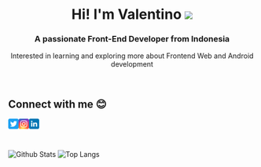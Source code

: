 <h1 align="center">Hi! I'm Valentino <img height="40" src="https://emoji.gg/assets/emoji/7333-parrotdance.gif"></h1>
<h3 align="center">A passionate Front-End Developer from Indonesia</h3>

<p align="center">Interested in learning and exploring more about Frontend Web and Android development</p>

<!--
- 🔭 I’m currently working on ...
- 🌱 I’m currently learning reactjs and laravel
- 👯 I’m looking to collaborate on ...
- 🤔 I’m looking for help with ...
- 💬 Ask me about 
- 😄 Pronouns: He/Him
- ⚡ Fun fact: I like playing guitar, gaming, and reading
-->
<br />

## Connect with me 😊

<a href="https://twitter.com/valentino_cfs">
  <img align="left" alt="Valentino_cfs Twitter" width="21px" src="https://raw.githubusercontent.com/edent/SuperTinyIcons/099dc12b59179d07d534069bc8551718f786d91a/images/svg/twitter.svg" />
</a>
<a href="https://instagram.com/valentinocfs">
  <img align="left" alt="Valentinocfs Instagram" width="21px" src="https://raw.githubusercontent.com/edent/SuperTinyIcons/099dc12b59179d07d534069bc8551718f786d91a/images/svg/instagram.svg" />
</a>
<a href="https://www.linkedin.com/in/valentino-s-9643131b6/">
  <img align="left" alt="Valentino Stania Linkdin" width="21px" src="https://raw.githubusercontent.com/edent/SuperTinyIcons/099dc12b59179d07d534069bc8551718f786d91a/images/svg/linkedin.svg" />
</a>

<br />
<br />

##

<!--
![Valentino's github stats](https://github-readme-stats.vercel.app/api?username=valentinocfs&show_icons=true&theme=radical)
![Valentino GitHub Streak](https://github-readme-streak-stats.herokuapp.com/?user=valentinocfs&theme=radical)
-->

![Github Stats](https://github-readme-stats.vercel.app/api?username=valentinocfs&show_icons=true&locale=en&count_private=true&hide_rank=true&custom_title=My%20GitHub%20Stats&disable_animations=true&theme=radical)
![Top Langs](https://github-readme-stats.vercel.app/api/top-langs/?username=valentinocfs&langs_count=8&theme=radical&layout=compact) 

<br>

